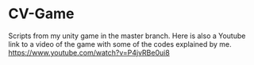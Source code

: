 # CV-Game
Scripts from my unity game in the master branch.
Here is also a Youtube link to a video of the game with some of the codes explained by me.
https://www.youtube.com/watch?v=P4jvRBe0ui8
